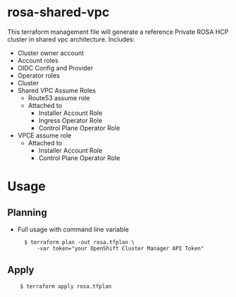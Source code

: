 # rosa-shared-vpc

This terraform management file will generate a reference Private ROSA HCP cluster in shared vpc architecture.
Includes:
* Cluster owner account
* Account roles
* OIDC Config and Provider
* Operator roles
* Cluster
* Shared VPC Assume Roles
  * Route53 assume role
  * Attached to
    * Installer Account Role
    * Ingress Operator Role
    * Control Plane Operator Role
* VPCE assume role
  * Attached to
    * Installer Account Role
    * Control Plane Operator Role
   
# Usage

## Planning

- Full usage with command line variable

        $ terraform plan -out rosa.tfplan \
            -var token="your OpenShift Cluster Manager API Token"

## Apply
    
        $ terraform apply rosa.tfplan

